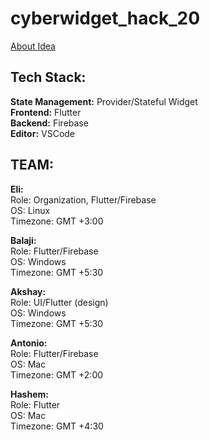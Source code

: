 # cyberwidget_hack_20
[About Idea]( https://www.notion.so/eli1stark/CyberWidget-4632115ce50b4e2d8597259f04cea2cb) <br/>
## Tech Stack: <br/>
**State Management:** Provider/Stateful Widget  <br/>
**Frontend:** Flutter  <br/>
**Backend:** Firebase  <br/>
**Editor:** VSCode  <br/>

## __TEAM:__ <br/>
**Eli:** <br/>
Role: Organization, Flutter/Firebase <br/>
OS: Linux <br/>
Timezone: GMT +3:00 <br/>

**Balaji:** <br/>
Role: Flutter/Firebase <br/>
OS: Windows <br/>
Timezone: GMT +5:30 <br/>

**Akshay:** <br/>
Role: UI/Flutter (design) <br/>
OS: Windows <br/>
Timezone: GMT +5:30 <br/>

**Antonio:** <br/>
Role: Flutter/Firebase <br/>
OS: Mac <br/>
Timezone: GMT +2:00 <br/>

**Hashem:** <br/>
Role: Flutter <br/>
OS: Mac <br/>
Timezone: GMT +4:30 <br/>


